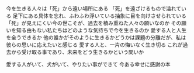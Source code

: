 今を生きる人々は「死」から遠い場所にある
「死」を遠ざけるもので溢れている
足下にある具体を忘れ、ふわふわ浮いている抽象に目を向けさせられている
「死」が見えにくい今の世こそが、過去を積み重ねた人々の願いなのか
その願いを知る由もない私たちはどのような気持ちで今を生きるのか
愛する人と人生を全うできるか
他の誰かがそのように生きるかどうかは課題の分離だが、私は彼らの思いに応えたいと感じる
愛する人と、一片の悔いなく生き切る
これが過去から受け取る事であり、未来をどう生きるかという問いか

愛する人がいて、犬がいて、やりたい事ができて
今ある幸せに感謝の本

